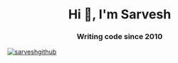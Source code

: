 <h1 align="center">Hi 👋, I'm Sarvesh</h1>
<h3 align="center">Writing code since 2010</h3>

<p align="left"> <a href="https://github.com/ryo-ma/github-profile-trophy"><img src="https://github-profile-trophy.vercel.app/?username=sarveshgithub" alt="sarveshgithub" /></a> </p>

